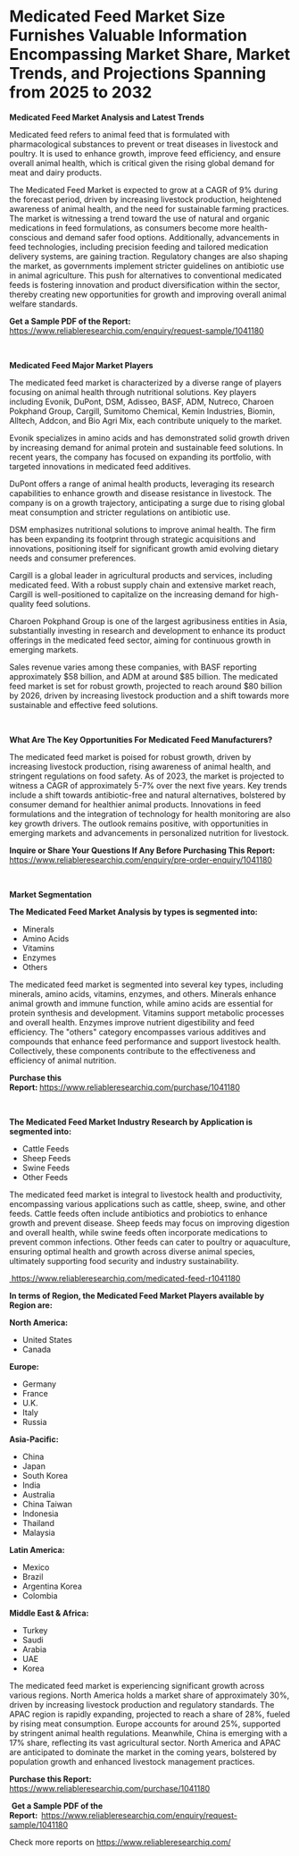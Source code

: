 <p><h1>Medicated Feed Market Size Furnishes Valuable Information Encompassing Market Share, Market Trends, and Projections Spanning from 2025 to 2032</h1></p><p><strong>Medicated Feed Market Analysis and Latest Trends</strong></p>
<p><p>Medicated feed refers to animal feed that is formulated with pharmacological substances to prevent or treat diseases in livestock and poultry. It is used to enhance growth, improve feed efficiency, and ensure overall animal health, which is critical given the rising global demand for meat and dairy products.</p><p>The Medicated Feed Market is expected to grow at a CAGR of 9% during the forecast period, driven by increasing livestock production, heightened awareness of animal health, and the need for sustainable farming practices. The market is witnessing a trend toward the use of natural and organic medications in feed formulations, as consumers become more health-conscious and demand safer food options. Additionally, advancements in feed technologies, including precision feeding and tailored medication delivery systems, are gaining traction. Regulatory changes are also shaping the market, as governments implement stricter guidelines on antibiotic use in animal agriculture. This push for alternatives to conventional medicated feeds is fostering innovation and product diversification within the sector, thereby creating new opportunities for growth and improving overall animal welfare standards.</p></p>
<p><strong>Get a Sample PDF of the Report:&nbsp;</strong> <a href="https://www.reliableresearchiq.com/enquiry/request-sample/1041180?utm_campaign=2212&utm_medium=2&utm_source=Github&utm_content=ia&utm_term=30032025&utm_id=medicated-feed">https://www.reliableresearchiq.com/enquiry/request-sample/1041180</a></p>
<p>&nbsp;</p>
<p><strong>Medicated Feed Major Market Players</strong></p>
<p><p>The medicated feed market is characterized by a diverse range of players focusing on animal health through nutritional solutions. Key players including Evonik, DuPont, DSM, Adisseo, BASF, ADM, Nutreco, Charoen Pokphand Group, Cargill, Sumitomo Chemical, Kemin Industries, Biomin, Alltech, Addcon, and Bio Agri Mix, each contribute uniquely to the market.</p><p>Evonik specializes in amino acids and has demonstrated solid growth driven by increasing demand for animal protein and sustainable feed solutions. In recent years, the company has focused on expanding its portfolio, with targeted innovations in medicated feed additives.</p><p>DuPont offers a range of animal health products, leveraging its research capabilities to enhance growth and disease resistance in livestock. The company is on a growth trajectory, anticipating a surge due to rising global meat consumption and stricter regulations on antibiotic use.</p><p>DSM emphasizes nutritional solutions to improve animal health. The firm has been expanding its footprint through strategic acquisitions and innovations, positioning itself for significant growth amid evolving dietary needs and consumer preferences.</p><p>Cargill is a global leader in agricultural products and services, including medicated feed. With a robust supply chain and extensive market reach, Cargill is well-positioned to capitalize on the increasing demand for high-quality feed solutions.</p><p>Charoen Pokphand Group is one of the largest agribusiness entities in Asia, substantially investing in research and development to enhance its product offerings in the medicated feed sector, aiming for continuous growth in emerging markets.</p><p>Sales revenue varies among these companies, with BASF reporting approximately $58 billion, and ADM at around $85 billion. The medicated feed market is set for robust growth, projected to reach around $80 billion by 2026, driven by increasing livestock production and a shift towards more sustainable and effective feed solutions.</p></p>
<p>&nbsp;</p>
<p><strong>What Are The Key Opportunities For Medicated Feed Manufacturers?</strong></p>
<p><p>The medicated feed market is poised for robust growth, driven by increasing livestock production, rising awareness of animal health, and stringent regulations on food safety. As of 2023, the market is projected to witness a CAGR of approximately 5-7% over the next five years. Key trends include a shift towards antibiotic-free and natural alternatives, bolstered by consumer demand for healthier animal products. Innovations in feed formulations and the integration of technology for health monitoring are also key growth drivers. The outlook remains positive, with opportunities in emerging markets and advancements in personalized nutrition for livestock.</p></p>
<p><strong>Inquire or Share Your Questions If Any Before Purchasing This Report:</strong> <a href="https://www.reliableresearchiq.com/enquiry/pre-order-enquiry/1041180?utm_campaign=2212&utm_medium=2&utm_source=Github&utm_content=ia&utm_term=30032025&utm_id=medicated-feed">https://www.reliableresearchiq.com/enquiry/pre-order-enquiry/1041180</a></p>
<p>&nbsp;</p>
<p><strong>Market Segmentation</strong></p>
<p><strong>The Medicated Feed Market Analysis by types is segmented into:</strong></p>
<p><ul><li>Minerals</li><li>Amino Acids</li><li>Vitamins</li><li>Enzymes</li><li>Others</li></ul></p>
<p><p>The medicated feed market is segmented into several key types, including minerals, amino acids, vitamins, enzymes, and others. Minerals enhance animal growth and immune function, while amino acids are essential for protein synthesis and development. Vitamins support metabolic processes and overall health. Enzymes improve nutrient digestibility and feed efficiency. The "others" category encompasses various additives and compounds that enhance feed performance and support livestock health. Collectively, these components contribute to the effectiveness and efficiency of animal nutrition.</p></p>
<p><strong>Purchase this Report:&nbsp;</strong><a href="https://www.reliableresearchiq.com/purchase/1041180?utm_campaign=2212&utm_medium=2&utm_source=Github&utm_content=ia&utm_term=30032025&utm_id=medicated-feed">https://www.reliableresearchiq.com/purchase/1041180</a></p>
<p>&nbsp;</p>
<p><strong>The Medicated Feed Market Industry Research by Application is segmented into:</strong></p>
<p><ul><li>Cattle Feeds</li><li>Sheep Feeds</li><li>Swine Feeds</li><li>Other Feeds</li></ul></p>
<p><p>The medicated feed market is integral to livestock health and productivity, encompassing various applications such as cattle, sheep, swine, and other feeds. Cattle feeds often include antibiotics and probiotics to enhance growth and prevent disease. Sheep feeds may focus on improving digestion and overall health, while swine feeds often incorporate medications to prevent common infections. Other feeds can cater to poultry or aquaculture, ensuring optimal health and growth across diverse animal species, ultimately supporting food security and industry sustainability.</p></p>
<p><a href="https://www.reliableresearchiq.com/medicated-feed-r1041180?utm_campaign=2212&utm_medium=2&utm_source=Github&utm_content=ia&utm_term=30032025&utm_id=medicated-feed">&nbsp;https://www.reliableresearchiq.com/medicated-feed-r1041180</a></p>
<p><strong>In terms of Region, the Medicated Feed Market Players available by Region are:</strong></p>
<p>
    <p> <strong> North America: </strong>
        <ul>
            <li>United States</li>
            <li>Canada</li>
        </ul>
        </p> 
    <p> <strong> Europe: </strong>
        <ul>
            <li>Germany</li>
            <li>France</li>
            <li>U.K.</li>
            <li>Italy</li>
            <li>Russia</li>
        </ul>
        </p> 
    <p> <strong> Asia-Pacific: </strong>
        <ul>
            <li>China</li>
            <li>Japan</li>
            <li>South Korea</li>
            <li>India</li>
            <li>Australia</li>
            <li>China Taiwan</li>
            <li>Indonesia</li>
            <li>Thailand</li>
            <li>Malaysia</li>
        </ul>
        </p> 
    <p> <strong> Latin America: </strong>
        <ul>
            <li>Mexico</li>
            <li>Brazil</li>
            <li>Argentina Korea</li>
            <li>Colombia</li>
        </ul>
        </p> 
    <p> <strong> Middle East & Africa: </strong>
        <ul>
            <li>Turkey</li>
            <li>Saudi</li>
            <li>Arabia</li>
            <li>UAE</li>
            <li>Korea</li>
        </ul>
    </p>
    </p>
<p><p>The medicated feed market is experiencing significant growth across various regions. North America holds a market share of approximately 30%, driven by increasing livestock production and regulatory standards. The APAC region is rapidly expanding, projected to reach a share of 28%, fueled by rising meat consumption. Europe accounts for around 25%, supported by stringent animal health regulations. Meanwhile, China is emerging with a 17% share, reflecting its vast agricultural sector. North America and APAC are anticipated to dominate the market in the coming years, bolstered by population growth and enhanced livestock management practices.</p></p>
<p><strong>Purchase this Report: </strong><a href="https://www.reliableresearchiq.com/purchase/1041180?utm_campaign=2212&utm_medium=2&utm_source=Github&utm_content=ia&utm_term=30032025&utm_id=medicated-feed">https://www.reliableresearchiq.com/purchase/1041180</a></p>
<p>&nbsp;<strong>Get a Sample PDF of the Report:&nbsp;&nbsp;</strong><a href="https://www.reliableresearchiq.com/enquiry/request-sample/1041180?utm_campaign=2212&utm_medium=2&utm_source=Github&utm_content=ia&utm_term=30032025&utm_id=medicated-feed">https://www.reliableresearchiq.com/enquiry/request-sample/1041180</a></p>
<p><strong></strong></p>
<p>Check more reports on <a href="https://www.reliableresearchiq.com/?utm_campaign=2212&utm_medium=2&utm_source=Github&utm_content=ia&utm_term=30032025&utm_id=medicated-feed">https://www.reliableresearchiq.com/</a></p>